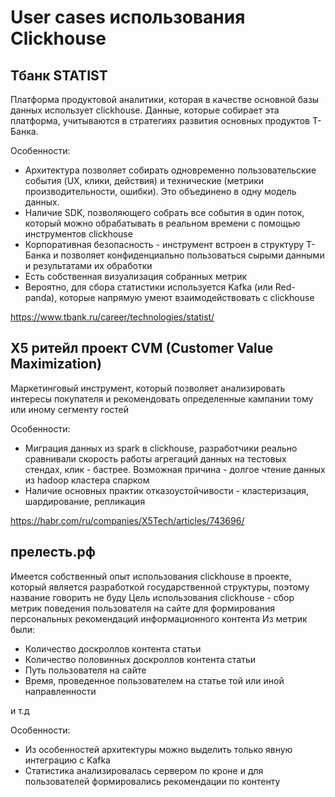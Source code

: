 # User cases использования Clickhouse

## Тбанк STATIST

Платформа продуктовой аналитики, которая в качестве основной базы данных использует clickhouse. Данные, которые собирает эта платформа, учитываются в стратегиях развития основных продуктов Т-Банка.

Особенности:

- Архитектура позволяет собирать одновременно пользовательские события (UX, клики, действия) и технические (метрики производительности, ошибки). Это объединено в одну модель данных.
- Наличие SDK, позволяющего собрать все события в один поток, который можно обрабатывать в реальном времени с помощью инструментов clickhouse
- Корпоративная безопасность - инструмент встроен в структуру Т-Банка и позволяет конфиденциально пользоваться сырыми данными и результатами их обработки
- Есть собственная визуализация собранных метрик
- Вероятно, для сбора статистики используется Kafka (или Red-panda), которые напрямую умеют взаимодействовать с clickhouse


https://www.tbank.ru/career/technologies/statist/


## X5 ритейл проект CVM (Customer Value Maximization)

Маркетинговый инструмент, который позволяет анализировать интересы покупателя и рекомендовать определенные кампании тому или иному сегменту гостей

Особенности:

- Миграция данных из spark в clickhouse, разработчики реально сравнивали скорость работы агрегаций данных на тестовых стендах, клик - бастрее. Возможная причина - долгое чтение данных из hadoop кластера спарком
- Наличие основных практик отказоустойчивости - кластеризация, шардирование, репликация


https://habr.com/ru/companies/X5Tech/articles/743696/

## прелесть.рф

Имеется собственный опыт использования clickhouse в проекте, который является разработкой государственной структуры, поэтому название говорить не буду
Цель использования clickhouse - сбор метрик поведения пользователя на сайте для формирования персональных рекомендаций информационного контента
Из метрик были:

- Количество доскроллов контента статьи
- Количество половинных доскроллов контента статьи
- Путь пользователя на сайте
- Время, проведенное пользователем на статье той или иной направленности

и т.д

Особенности:

- Из особенностей архитектуры можно выделить только явную интеграцию с Kafka
- Статистика анализировалась сервером по кроне и для пользователей формировались рекомендации по контенту
